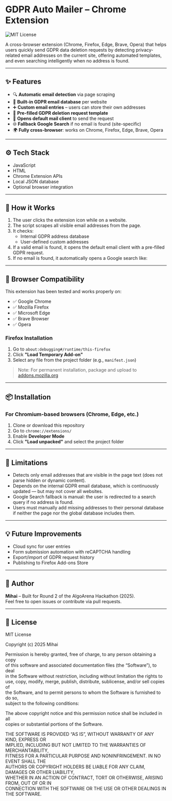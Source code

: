 # GDPR Auto Mailer – Chrome Extension

![MIT License](https://img.shields.io/badge/license-MIT-blue.svg)

A cross-browser extension (Chrome, Firefox, Edge, Brave, Opera) that helps users quickly send GDPR data deletion requests by detecting privacy-related email addresses on the current site, offering automated templates, and even searching intelligently when no address is found.

---

## ✨ Features

- 🔍 **Automatic email detection** via page scraping
- 🧠 **Built-in GDPR email database** per website
- ➕ **Custom email entries** – users can store their own addresses
- 🧾 **Pre-filled GDPR deletion request template**
- 💌 **Opens default mail client** to send the request
- 🌐 **Fallback Google Search** if no email is found (site-specific)
- 🌍 **Fully cross-browser**: works on Chrome, Firefox, Edge, Brave, Opera

---

## ⚙️ Tech Stack

- JavaScript
- HTML
- Chrome Extension APIs
- Local JSON database
- Optional browser integration 

---

## 🚀 How it Works

1. The user clicks the extension icon while on a website.
2. The script scrapes all visible email addresses from the page.
3. It checks:
   - Internal GDPR address database
   - User-defined custom addresses
4. If a valid email is found, it opens the default email client with a pre-filled GDPR request.
5. If no email is found, it automatically opens a Google search like:

---

## 🧭 Browser Compatibility

This extension has been tested and works properly on:

- ✅ Google Chrome
- ✅ Mozilla Firefox
- ✅ Microsoft Edge
- ✅ Brave Browser
- ✅ Opera

### Firefox Installation
1. Go to `about:debugging#/runtime/this-firefox`
2. Click **"Load Temporary Add-on"**
3. Select any file from the project folder (e.g., `manifest.json`)
> Note: For permanent installation, package and upload to [addons.mozilla.org](https://addons.mozilla.org/)

---

## 📦 Installation

### For Chromium-based browsers (Chrome, Edge, etc.)
1. Clone or download this repository
2. Go to `chrome://extensions/`
3. Enable **Developer Mode**
4. Click **"Load unpacked"** and select the project folder


---

## 🧪 Limitations

- Detects only email addresses that are visible in the page text (does not parse hidden or dynamic content).
- Depends on the internal GDPR email database, which is continuously updated — but may not cover all websites.
- Google Search fallback is manual: the user is redirected to a search query if no address is found.
- Users must manually add missing addresses to their personal database if neither the page nor the global database includes them.

---

## 💡 Future Improvements

- Cloud sync for user entries
- Form submission automation with reCAPTCHA handling
- Export/import of GDPR request history
- Publishing to Firefox Add-ons Store

---

## 👤 Author

**Mihai** – Built for Round 2 of the AlgoArena Hackathon (2025).  
Feel free to open issues or contribute via pull requests.

---

## 📜 License

MIT License

Copyright (c) 2025 Mihai

Permission is hereby granted, free of charge, to any person obtaining a copy  
of this software and associated documentation files (the “Software”), to deal  
in the Software without restriction, including without limitation the rights to  
use, copy, modify, merge, publish, distribute, sublicense, and/or sell copies of  
the Software, and to permit persons to whom the Software is furnished to do so,  
subject to the following conditions:

The above copyright notice and this permission notice shall be included in all  
copies or substantial portions of the Software.

THE SOFTWARE IS PROVIDED “AS IS”, WITHOUT WARRANTY OF ANY KIND, EXPRESS OR  
IMPLIED, INCLUDING BUT NOT LIMITED TO THE WARRANTIES OF MERCHANTABILITY,  
FITNESS FOR A PARTICULAR PURPOSE AND NONINFRINGEMENT. IN NO EVENT SHALL THE  
AUTHORS OR COPYRIGHT HOLDERS BE LIABLE FOR ANY CLAIM, DAMAGES OR OTHER LIABILITY,  
WHETHER IN AN ACTION OF CONTRACT, TORT OR OTHERWISE, ARISING FROM, OUT OF OR IN  
CONNECTION WITH THE SOFTWARE OR THE USE OR OTHER DEALINGS IN THE SOFTWARE.